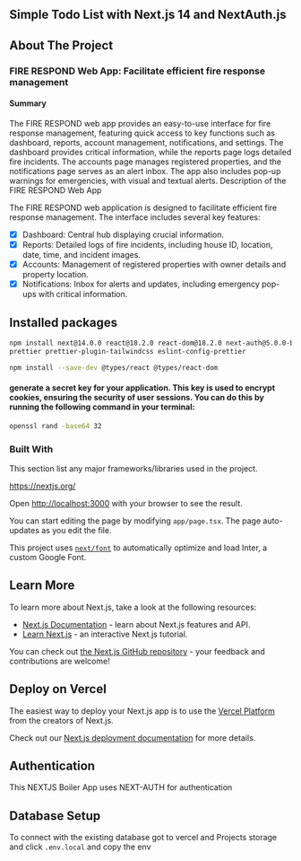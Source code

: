 ## Simple Todo List with Next.js 14 and NextAuth.js

<!-- ABOUT THE PROJECT -->

## About The Project

### FIRE RESPOND Web App: Facilitate efficient fire response management

#### Summary

The FIRE RESPOND web app provides an easy-to-use interface for fire response management, featuring quick access to key functions such as dashboard, reports, account management, notifications, and settings. The dashboard provides critical information, while the reports page logs detailed fire incidents. The accounts page manages registered properties, and the notifications page serves as an alert inbox. The app also includes pop-up warnings for emergencies, with visual and textual alerts.
Description of the FIRE RESPOND Web App

The FIRE RESPOND web application is designed to facilitate efficient fire response management. The interface includes several key features:

- [x] Dashboard: Central hub displaying crucial information.
- [x] Reports: Detailed logs of fire incidents, including house ID, location, date, time, and incident images.
- [x] Accounts: Management of registered properties with owner details and property location.
- [x] Notifications: Inbox for alerts and updates, including emergency pop-ups with critical information.

## Installed packages

```bash
npm install next@14.0.0 react@18.2.0 react-dom@18.2.0 next-auth@5.0.0-beta.3 postcss@8.4.31 tailwindcss@3.3.3 typescript@5.2.2 use-debounce@10.0.0 zod@3.22.2 @vercel/postgres @mui/material @emotion/react bcryptjs@2.4.3 @types/bcryptjs@2.4.6 @heroicons/react@2.1.3 jose @tailwindcss/forms@0.5.6 autoprefixe@10.0.1
prettier prettier-plugin-tailwindcss eslint-config-prettier

```

```bash
npm install --save-dev @types/react @types/react-dom
```

#### generate a secret key for your application. This key is used to encrypt cookies, ensuring the security of user sessions. You can do this by running the following command in your terminal:

```bash
openssl rand -base64 32
```

### Built With

This section list any major frameworks/libraries used in the project.

https://nextjs.org/

Open [http://localhost:3000](http://localhost:3000) with your browser to see the result.

You can start editing the page by modifying `app/page.tsx`. The page auto-updates as you edit the file.

This project uses [`next/font`](https://nextjs.org/docs/basic-features/font-optimization) to automatically optimize and load Inter, a custom Google Font.

## Learn More

To learn more about Next.js, take a look at the following resources:

- [Next.js Documentation](https://nextjs.org/docs) - learn about Next.js features and API.
- [Learn Next.js](https://nextjs.org/learn) - an interactive Next.js tutorial.

You can check out [the Next.js GitHub repository](https://github.com/vercel/next.js/) - your feedback and contributions are welcome!

## Deploy on Vercel

The easiest way to deploy your Next.js app is to use the [Vercel Platform](https://vercel.com/new?utm_medium=default-template&filter=next.js&utm_source=create-next-app&utm_campaign=create-next-app-readme) from the creators of Next.js.

Check out our [Next.js deployment documentation](https://nextjs.org/docs/deployment) for more details.

## Authentication

This NEXTJS Boiler App uses NEXT-AUTH for authentication

## Database Setup

To connect with the existing database got to vercel and Projects storage and click `.env.local` and copy the env
